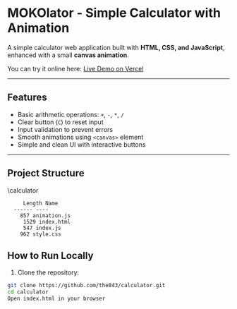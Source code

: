 # MOKOlator - Simple Calculator with Animation

A simple calculator web application built with **HTML, CSS, and JavaScript**, enhanced with a small **canvas animation**.  

You can try it online here: [Live Demo on Vercel](https://calculator-rho-beige-31.vercel.app/)

---

## **Features**

- Basic arithmetic operations: `+`, `-`, `*`, `/`
- Clear button (`C`) to reset input
- Input validation to prevent errors
- Smooth animations using `<canvas>` element
- Simple and clean UI with interactive buttons

---

## **Project Structure**
\calculator

         Length Name
      ------ ----
        857 animation.js
         1529 index.html
         547 index.js
        962 style.css
## **How to Run Locally**

1. Clone the repository:
```bash
git clone https://github.com/the843/calculator.git
cd calculator
Open index.html in your browser


